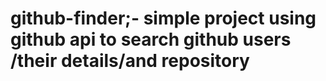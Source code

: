 # github-finder;- simple project using github api to search github users /their details/and repository
